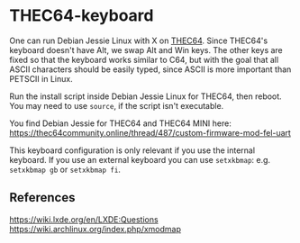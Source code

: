 # THEC64-keyboard
One can run Debian Jessie Linux with X on [THEC64](https://retrogames.biz/thec64). Since THEC64's keyboard doesn't have Alt,
we swap Alt and Win keys. The other keys are fixed so that the keyboard works similar to C64, but with the goal that
all ASCII characters should be easily typed, since ASCII is more important than PETSCII in Linux.

Run the install script inside Debian Jessie Linux for THEC64, then reboot.
You may need to use `source`, if the script isn't executable.

You find Debian Jessie for THEC64 and THEC64 MINI here:  
https://thec64community.online/thread/487/custom-firmware-mod-fel-uart

This keyboard configuration is only relevant if you use the internal keyboard. If you use an external keyboard you can 
use `setxkbmap`: e.g. `setxkbmap gb` or `setxkbmap fi`.

## References
https://wiki.lxde.org/en/LXDE:Questions  
https://wiki.archlinux.org/index.php/xmodmap  
